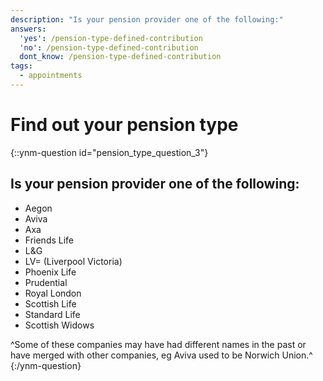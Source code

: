 ```yaml
---
description: "Is your pension provider one of the following:"
answers:
  'yes': /pension-type-defined-contribution
  'no': /pension-type-defined-contribution
  dont_know: /pension-type-defined-contribution
tags:
  - appointments
---
```


# Find out your pension type

{::ynm-question id="pension_type_question_3"}
## Is your pension provider one of the following:

* Aegon
* Aviva
* Axa
* Friends Life
* L&G
* LV= (Liverpool Victoria)
* Phoenix Life
* Prudential
* Royal London
* Scottish Life
* Standard Life
* Scottish Widows

^Some of these companies may have had different names in the past or have merged with other companies, eg Aviva used to be Norwich Union.^
{:/ynm-question}
